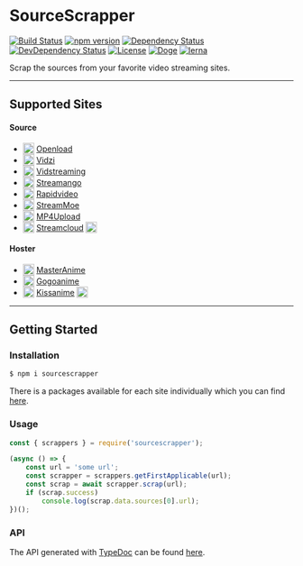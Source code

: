 # SourceScrapper

[![Build Status](https://travis-ci.org/OpenByteDev/SourceScrapper.svg?branch=master)](https://travis-ci.org/OpenByteDev/SourceScrapper)
[![npm version](https://badge.fury.io/js/sourcescrapper.svg)](https://www.npmjs.com/package/sourcescrapper) 
[![Dependency Status](https://david-dm.org/OpenByteDev/SourceScrapper/status.svg)](https://david-dm.org/OpenByteDev/SourceScrapper)
[![DevDependency Status](https://david-dm.org/OpenByteDev/SourceScrapper/dev-status.svg)](https://david-dm.org/OpenByteDev/SourceScrapper?type=dev)
[![License](https://img.shields.io/github/license/mashape/apistatus.svg)](https://opensource.org/licenses/MIT)
[![Doge](https://img.shields.io/badge/doge-wow-yellow.svg)]()
[![lerna](https://img.shields.io/badge/maintained%20with-lerna-cc00ff.svg)](https://lernajs.io/)

Scrap the sources from your favorite video streaming sites.

<hr>

## Supported Sites

#### Source
 - <sub><img src="http://www.google.com/s2/favicons?domain=oload.win" height="20"></sub> [Openload](https://www.openload.co)
 - <sub><img src="http://www.google.com/s2/favicons?domain=vidzi.tv" height="20"></sub> [Vidzi](https://www.vidzi.tv)
 - <sub><img src="http://www.google.com/s2/favicons?domain=vidstreaming.io" height="20"></sub> [Vidstreaming](https://www.vidstreaming.io)
 - <sub><img src="http://www.google.com/s2/favicons?domain=streamango.com" height="20"></sub> [Streamango](https://www.streamango.com)
 - <sub><img src="http://www.google.com/s2/favicons?domain=rapidvideo.com" height="20"></sub> [Rapidvideo](https://www.rapidvideo.com)
 - <sub><img src="http://www.google.com/s2/favicons?domain=stream.moe" height="20"></sub> [StreamMoe](https://www.stream.moe)
 - <sub><img src="http://www.google.com/s2/favicons?domain=mp4upload.com" height="20"></sub> [MP4Upload](https://www.mp4upload.com)
 - <sub><img src="http://www.google.com/s2/favicons?domain=streamcloud.eu" height="20"></sub> [Streamcloud](https://www.streamcloud.eu) <sub><img src="https://i.imgur.com/Hm8dCCN.png" height="20"></sub>

#### Hoster
- <sub><img src="http://www.google.com/s2/favicons?domain=masterani.me" height="20"></sub> [MasterAnime](https://www.masterani.me)
- <sub><img src="http://www.google.com/s2/favicons?domain=gogoanime.io" height="20"></sub> [Gogoanime](https://www.gogoanime.io)
- <sub><img src="http://www.google.com/s2/favicons?domain=kissanime.ru" height="20"></sub> [Kissanime](https://www.kissanime.ru) <sub><img src="https://i.imgur.com/Hm8dCCN.png" height="20"></sub>
<hr>

## Getting Started
### Installation
```bash
$ npm i sourcescrapper
```
There is a packages available for each site individually which you can find [here](./packages.md).

### Usage
```js
const { scrappers } = require('sourcescrapper');

(async () => {
    const url = 'some url';
    const scrapper = scrappers.getFirstApplicable(url);
    const scrap = await scrapper.scrap(url);
    if (scrap.success)
        console.log(scrap.data.sources[0].url);
})();
```

### API
The API generated with [TypeDoc](http://typedoc.org/) can be found [here](https://openbytedev.github.io/SourceScrapper/).
